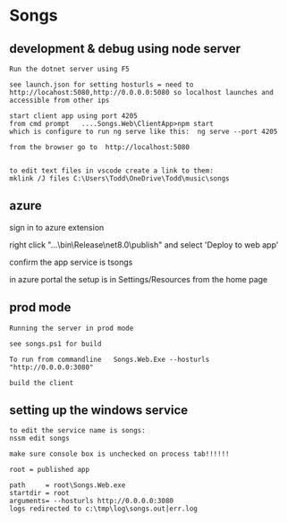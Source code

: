 # Songs


## development & debug using node server

```
Run the dotnet server using F5 
 
see launch.json for setting hosturls = need to http://locahost:5080,http://0.0.0.0:5080 so localhost launches and accessible from other ips

start client app using port 4205
from cmd prompt   ....Songs.Web\ClientApp>npm start
which is configure to run ng serve like this:  ng serve --port 4205 

from the browser go to  http://localhost:5080


to edit text files in vscode create a link to them:
mklink /J files C:\Users\Todd\OneDrive\Todd\music\songs
```

## azure
sign in to azure extension

right click "...\bin\Release\net8.0\publish"  and select 'Deploy to web app'

confirm the app service is tsongs

in azure portal the setup is in Settings/Resources from the home page

## prod mode

```
Running the server in prod mode

see songs.ps1 for build

To run from commandline   Songs.Web.Exe --hosturls "http://0.0.0.0:3080"

build the client

```

## setting up the windows service
```
to edit the service name is songs:
nssm edit songs

make sure console box is unchecked on process tab!!!!!!

root = published app   

path     = root\Songs.Web.exe
startdir = root
arguments= --hosturls http://0.0.0.0:3080
logs redirected to c:\tmp\log\songs.out|err.log

```


